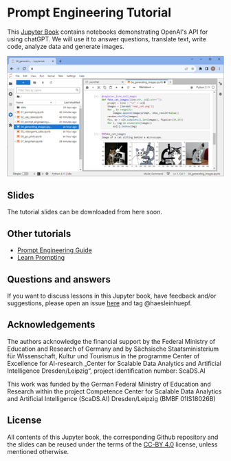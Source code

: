 # Prompt Engineering Tutorial

This [Jupyter Book](https://jupyterbook.org/) contains notebooks demonstrating OpenAI's API for using chatGPT. We will use it to answer questions, translate text, write code, analyze data and generate images.

![](00_preparation/teaser.png)

## Slides

The tutorial slides can be downloaded from here soon.


## Other tutorials

* [Prompt Engineering Guide](https://www.promptingguide.ai/)
* [Learn Prompting](https://learnprompting.org/)

## Questions and answers

If you want to discuss lessons in this Jupyter book, have feedback and/or suggestions, please open an issue [here](https://github.com/ScaDS/prompt-engineering-tutorial-2023/issues/new) and tag @haesleinhuepf.

## Acknowledgements

The authors acknowledge the financial support by the Federal Ministry of Education and Research of Germany and by Sächsische Staatsministerium für Wissenschaft, Kultur und Tourismus in the programme Center of Excellence for AI-research „Center for Scalable Data Analytics and Artificial Intelligence Dresden/Leipzig“, project identification number: ScaDS.AI

This work was funded by the German Federal Ministry of Education and Research 
within the project Competence Center for Scalable Data Analytics and Artificial Intelligence (ScaDS.AI) Dresden/Leipzig (BMBF 01IS18026B)

## License

All contents of this Jupyter book, the corresponding Github repository and the slides can be reused under the terms of the [CC-BY 4.0](https://creativecommons.org/licenses/by/4.0/) license, unless mentioned otherwise.
